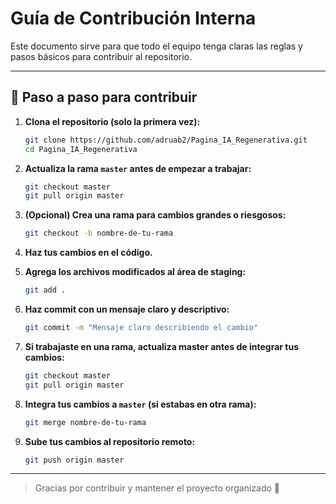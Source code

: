 # Guía de Contribución Interna

Este documento sirve para que todo el equipo tenga claras las reglas y pasos básicos para contribuir al repositorio.

---

## 🚦 Paso a paso para contribuir

1. **Clona el repositorio (solo la primera vez):**
   ```bash
   git clone https://github.com/adruab2/Pagina_IA_Regenerativa.git
   cd Pagina_IA_Regenerativa
   ```

2. **Actualiza la rama `master` antes de empezar a trabajar:**
   ```bash
   git checkout master
   git pull origin master
   ```

3. **(Opcional) Crea una rama para cambios grandes o riesgosos:**
   ```bash
   git checkout -b nombre-de-tu-rama
   ```

4. **Haz tus cambios en el código.**

5. **Agrega los archivos modificados al área de staging:**
   ```bash
   git add .
   ```

6. **Haz commit con un mensaje claro y descriptivo:**
   ```bash
   git commit -m "Mensaje claro describiendo el cambio"
   ```

7. **Si trabajaste en una rama, actualiza master antes de integrar tus cambios:**
   ```bash
   git checkout master
   git pull origin master
   ```

8. **Integra tus cambios a `master` (si estabas en otra rama):**
   ```bash
   git merge nombre-de-tu-rama
   ```

9. **Sube tus cambios al repositorio remoto:**
   ```bash
   git push origin master
   ```

---

> Gracias por contribuir y mantener el proyecto organizado 🚀